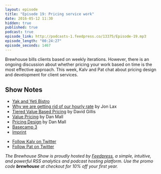```yaml
---
layout: episode
title: "Episode 19: Pricing service work"
date: 2016-05-12 11:30
hidden: true
published: true
podcast: true
episode_link: http://podcasts-1.feedpress.co/13375/Episode-19.mp3
episode_length: "00:24:27"
episode_seconds: 1467
---
```


Brewhouse bills clients based on weekly iterations. However, there is an ongoing discussion about whether pricing your work based on time is the most effective approach. This week, Kalv and Pat chat about pricing design and development for client services.

<!-- break -->

## Show Notes

- [Yak and Yeti Bistro](http://www.yakyeti.ca/)
- [Why we are getting rid of our hourly rate](http://www.teehanlax.com/blog/why-we-are-getting-rid-of-our-hourly-rate/) by Jon Lax
- [Tiered Value Based Pricing](http://www.teehanlax.com/blog/tiered-value-based-pricing/) by David Gillis
- [Value Pricing](http://danielmall.com/articles/value-pricing/) by Dan Mall
- [Pricing Design](https://abookapart.com/products/pricing-design) by Dan Mall
- [Basecamp 3](https://basecamp.com/3/new)
- [Imprint](http://imprintedition.com/)

<ul>
  <li><a href="http://twitter.com/kalv">Follow Kalv on Twitter</a></li>
  <li><a href="http://twitter.com/patdryburgh">Follow Pat on Twitter</a></li>
</ul>

_The Brewhouse Show is proudly hosted by [Feedpress][FP], a simple, intuitive, and powerful RSS analytics and podcast hosting platform. Use the promo code **brewhouse** at checkout for 10% off your first year._

[FP]: http://feed.press
[TBS]: http://brewhouse.io/show/